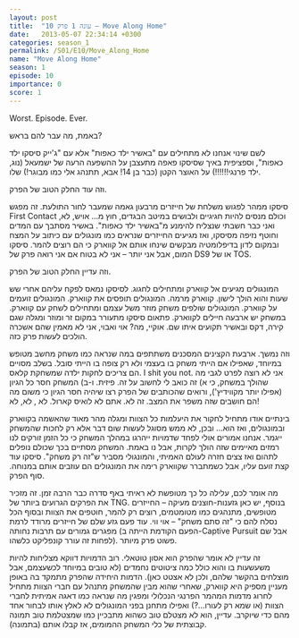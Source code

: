 ```yaml
---
layout: post
title:  "עונה 1 פרק 10 – Move Along Home"
date:   2013-05-07 22:34:14 +0300
categories: season_1
permalink: /S01/E10/Move_Along_Home
name: "Move Along Home"
season: 1
episode: 10
importance: 0
score: 1
---
```

Worst. Episode. Ever.

באמת, מה עבר להם בראש?

לשם שינוי אנחנו לא מתחילים עם "באשיר ילד כאפות" אלא עם "ג'ייק סיסקו ילד כאפות", וספציפית באיך שסיסקו פאפה מתעצבן על ההשפעה הרעה של ישמעאל (נוג, ילד פרנגי!!!!!!) על האוצר הקטן (כבר בן 14! אבא, תתנהג אלי כמו מבוגר!) שלו.

וזה עוד החלק הטוב של הפרק.

סיסקו ממהר לפגוש משלחת של חייזרים מרבעון גאמה שמעבר לחור התולעת. זה מפגש First Contact וכולם מנסים להיות חגיגיים ולבושים במיטב הבגדים, חוץ מ... אויש, לא, ואני כבר חשבתי שנצליח להימנע מ"באשיר ילד כאפות". באשיר מסתבך עם המדים וחוטף נזיפה מסיסקו, ואז מגיעים החייזרים שנראים כמו מונגולים עם כיתוב על המצח ובמקום לדון בדיפלומטיה מבקשים שינחו אותם אל קווארק כי הם רוצים להמר. סיסקו המום, אבל אני יותר – אני לא בטוח אם אני רואה פרק של DS9 או של TOS.

וזה עדיין החלק הטוב של הפרק.

המונגולים מגיעים אל קווארק ומתחילים לחגוג. לסיסקו נמאס לפקח עליהם אחרי שש שעות והוא הולך לישון. קווארק מרמה. המונגולים תופסים את קווארק. המונגולים זועמים על קווארק. המונגולים שולפים משחק מוזר משל עצמם ומתחילים לשחק עם קווארק. במשחק יש ארבעה חיילים לקווארק. פתאום סיסקו מתעורר במקום זר ומוזר ומגלה שגם קירה, דקס ובאשיר תקועים איתו שם. אוקיי, מה? אוי ואבוי, אני לא מאמין שהם אשכרה הולכים לעשות פרק כזה.

וזה נמשך. ארבעת הקצינים המסכנים משתתפים במה שנראה כמו משחק מחשב מטופש במיוחד, שאפילו אם הייתי משחק בו בעצמי ולא רק צופה בו הייתי סובל. בשלב מסויים הם צריכים לחקות ילדה שמשחקת קלאס. I shit you not. אני לא רוצה לפרט לגבי מה שהולך במשחק, כי א) זה כואב לי לחשוב על זה. פיזית. ו-ב) המשחק חסר כל הגיון (אפילו יותר מקווידיץ'), ורואים שהכותבים של הפרק רצו שיהיה חסר הגיון כי משום מה הם חושבים שזה משפר את המצב. זה לא. אתם לא לואיס קארול. לא , לא, לא!

בינתיים אודו מתחיל לחקור את היעלמות כל הצוות ומגלה מהר מאוד שהאשמה בקווארק ובמונגולים, ואז הוא... ובכן, לא ממש מסוגל לעשות שום דבר אלא רק לחכות שהמשחק ייגמר. אנחנו אמורים אולי לפחד שדמויות ייהרגו במהלך המשחק כי כל הזמן זורקים לנו רמזים מאיימים שזה הולך לקרות, אבל נו באמת. המשחק מסתיים בכך שכולם נופלים לתהום ואז צצים חזרה לעולם האמיתי, והמונגולי מסביר ש"זה רק משחק". סיסקו עוד קצת זועם עליו, אבל כשמתברר שקווארק רימה את המונגולים הם עוזבים אותם במנוחה. סוף הפרק.

מה אומר לכם, עלילה כל כך מטופשת לא ראיתי באף סדרה כבר הרבה זמן. זה מזכיר את הפרקים הגרועים ביותר של TNG. בנוסף, יש כאן גזענות-חוצנים מעיקה – החייזרים מטופשים, מתנהגים כמו מטומטמים, רוצים רק להמר, חוטפים את הצוות ובסוף הכל נסלח להם כי "זה סתם משחק" – אוי ווי. עוד פעם גזע שלם של חייזרים מרודד לרמת מפגרים גמורים עם תרבות נחותה (הפעם הקודמת הייתה ב-Captive Pursuit אבל שם לפחות זה עורר קונפליקט כלשהו). פשוט פרק מיותר.

זה עדיין לא אומר שהפרק הוא אסון טוטאלי. רוב הדמויות דווקא מצליחות להיות משעשעות בו והוא כולל כמה ציטוטים נחמדים (לא טובים במיוחד לכשעצמם, אבל מוצלחים בהקשר שלהם, ולכן לא אצטט כאן). הדמות היחידה שהפרק מתמקד בה באופן מעניין מספיק היא קווארק, שאחרי שהוא מבין שהמשחק מתנהל עם חברי הצוות מתחיל לחרוג מדמות המהמר הפרנגי הנכלולי ומפגין מה שנראה כמו דאגה אמיתית לחברי הצוות (או שמא רק לעורו...?) ואפילו מתחנן בפני המונגולים לא לאלץ אותו לבחור אחד מהם כדי שיוקרב. עדיין, הוא לא מצטלם טוב כשהוא מתבכיין כמו שמצטלמת טוב תמונה קבוצתית של כלי המשחק ההמומים, אז קבלו אותם (בתמונה).